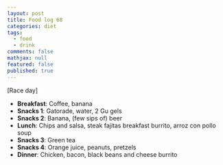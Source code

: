 ```yaml
---
layout: post
title: Food log 68
categories: diet
tags: 
  - food
  - drink
comments: false
mathjax: null
featured: false
published: true
---
```


[Race day]

* **Breakfast**: Coffee, banana
* **Snacks 1**: Gatorade, water, 2 Gu gels
* **Snacks 2**: Banana, (few sips of) beer
* **Lunch**: Chips and salsa, steak fajitas breakfast burrito, arroz con pollo soup
* **Snacks 3**: Green tea 
* **Snacks 4**: Orange juice, peanuts, pretzels 
* **Dinner**: Chicken, bacon, black beans and cheese burrito